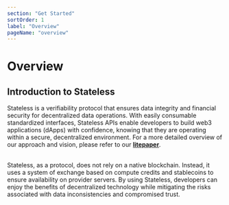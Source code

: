 ```yaml
---
section: "Get Started"
sortOrder: 1
label: "Overview"
pageName: "overview"
---
```

# Overview

## Introduction to Stateless

Stateless is a verifiability protocol that ensures data integrity and financial
security for decentralized data operations. With easily consumable standardized interfaces, Stateless APIs enable
developers to build web3 applications (dApps) with confidence, knowing
that they are operating within a secure, decentralized environment. For a more
detailed overview of our approach and vision, please refer to our
[**litepaper**](https://static1.squarespace.com/static/6422566ec8dc0e166c11c5bd/t/65b36b76c468313aacce529b/1706257270111/litepaper+%2810%29.pdf).
<br/><br/>

Stateless, as a protocol, does not rely on a native blockchain. Instead, it uses a system of exchange based on compute credits and
stablecoins to ensure availability on provider servers. By using Stateless,
developers can enjoy the benefits of decentralized technology while mitigating the
risks associated with data inconsistencies and compromised trust.
